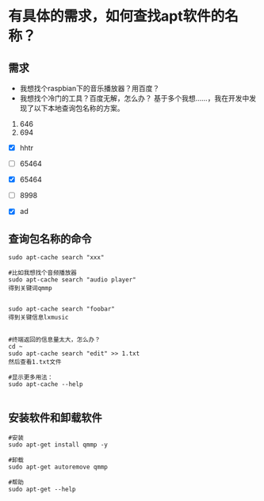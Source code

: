 # 有具体的需求，如何查找apt软件的名称？

## 需求
* 我想找个raspbian下的音乐播放器？用百度？
* 我想找个冷门的工具？百度无解，怎么办？
基于多个我想……，我在开发中发现了以下本地查询包名称的方案。


1. 646
2. 694


- [X] hhtr
- [ ] 65464
- [x] 65464
- [ ] 8998
- [x] ad
 





## 查询包名称的命令

```
sudo apt-cache search "xxx"

#比如我想找个音频播放器
sudo apt-cache search "audio player" 
得到关键词qmmp


sudo apt-cache search "foobar" 
得到关键信息lxmusic


#终端返回的信息量太大，怎么办？
cd ~
sudo apt-cache search "edit" >> 1.txt
然后查看1.txt文件

#显示更多用法：
sudo apt-cache --help


```

## 安装软件和卸载软件
```
#安装
sudo apt-get install qmmp -y

#卸载
sudo apt-get autoremove qmmp

#帮助
sudo apt-get --help

```
 

